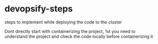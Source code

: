 # devopsify-steps
steps to implement while deploying the code to the cluster

Dont directly start with containerizing the project, 1st you need to understand the project and check the code locally before containerizing it
